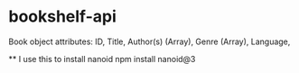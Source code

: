 # bookshelf-api

Book object attributes:
ID, Title, Author(s) (Array), Genre (Array), Language,


**
I use this to install nanoid npm install nanoid@3